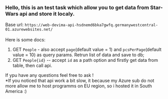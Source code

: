 ###  Hello, this is an test task which allow you to get data from Star-Wars api and store it localy.</br>
Base url: `https://web-devima-api-hsdnemd6bka7gwfq.germanywestcentral-01.azurewebsites.net/`</br></br>
Here is some docs:</br>
1. GET `People` - also accept `page`(default value = 1) and `pcsPerPage`(default value = 10) as query params. Retrun list of data and save to db;</br>
2. GET `People{id}` -- accept `id` as a path option and firstly get data from table, then call api.</br>

If ypu have any questions feel free to ask !</br>
*If you noticed that api work a bit slow, it because my Azure sub do not more allow me to host programms on EU region, so i hosted it in South America :)
